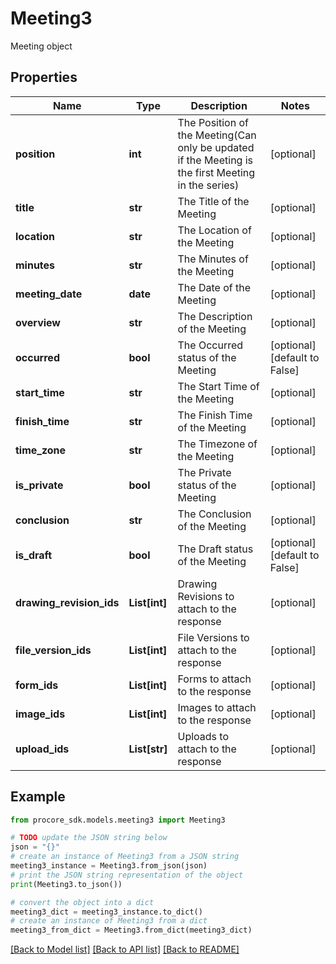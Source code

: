 # Meeting3

Meeting object

## Properties

Name | Type | Description | Notes
------------ | ------------- | ------------- | -------------
**position** | **int** | The Position of the Meeting(Can only be updated if the Meeting is the first Meeting in the series) | [optional] 
**title** | **str** | The Title of the Meeting | [optional] 
**location** | **str** | The Location of the Meeting | [optional] 
**minutes** | **str** | The Minutes of the Meeting | [optional] 
**meeting_date** | **date** | The Date of the Meeting | [optional] 
**overview** | **str** | The Description of the Meeting | [optional] 
**occurred** | **bool** | The Occurred status of the Meeting | [optional] [default to False]
**start_time** | **str** | The Start Time of the Meeting | [optional] 
**finish_time** | **str** | The Finish Time of the Meeting | [optional] 
**time_zone** | **str** | The Timezone of the Meeting | [optional] 
**is_private** | **bool** | The Private status of the Meeting | [optional] 
**conclusion** | **str** | The Conclusion of the Meeting | [optional] 
**is_draft** | **bool** | The Draft status of the Meeting | [optional] [default to False]
**drawing_revision_ids** | **List[int]** | Drawing Revisions to attach to the response | [optional] 
**file_version_ids** | **List[int]** | File Versions to attach to the response | [optional] 
**form_ids** | **List[int]** | Forms to attach to the response | [optional] 
**image_ids** | **List[int]** | Images to attach to the response | [optional] 
**upload_ids** | **List[str]** | Uploads to attach to the response | [optional] 

## Example

```python
from procore_sdk.models.meeting3 import Meeting3

# TODO update the JSON string below
json = "{}"
# create an instance of Meeting3 from a JSON string
meeting3_instance = Meeting3.from_json(json)
# print the JSON string representation of the object
print(Meeting3.to_json())

# convert the object into a dict
meeting3_dict = meeting3_instance.to_dict()
# create an instance of Meeting3 from a dict
meeting3_from_dict = Meeting3.from_dict(meeting3_dict)
```
[[Back to Model list]](../README.md#documentation-for-models) [[Back to API list]](../README.md#documentation-for-api-endpoints) [[Back to README]](../README.md)


